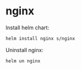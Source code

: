# nginx

Install helm chart:
```bash
helm install nginx s/nginx
```

Uninstall nginx:
```bash
helm un nginx
```
